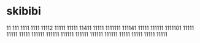 # skibibi
11
111
1111
1111
11112
11111
11111
11411
11111
1111111
111141
11111
111111
1111101
11111
11111
11111
111111
111111
111111
111111
111111
111111
11111
11111
11111
11111
